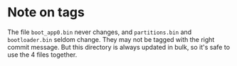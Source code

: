 # Note on tags

The file `boot_app0.bin` never changes,
and `partitions.bin` and `bootloader.bin` seldom change.
They may not be tagged with the right commit message.
But this directory is always updated in bulk, so it's safe to use the 4 files together.

